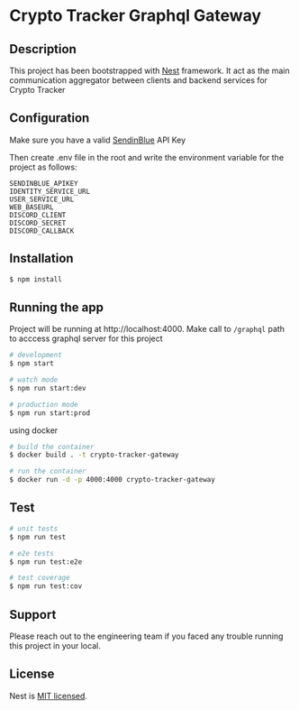 # Crypto Tracker Graphql Gateway

## Description

This project has been bootstrapped with [Nest](https://github.com/nestjs/nest) framework. It act as the main communication aggregator between clients and backend services for Crypto Tracker

## Configuration

Make sure you have a valid [SendinBlue](https://my.sendinblue.com) API Key

Then create .env file in the root and write the environment variable for the project as follows:

```
SENDINBLUE_APIKEY
IDENTITY_SERVICE_URL
USER_SERVICE_URL
WEB_BASEURL
DISCORD_CLIENT
DISCORD_SECRET
DISCORD_CALLBACK
```

## Installation

```bash
$ npm install
```

## Running the app

Project will be running at http://localhost:4000. Make call to `/graphql` path to acccess graphql server for this project

```bash
# development
$ npm start

# watch mode
$ npm run start:dev

# production mode
$ npm run start:prod
```

using docker

```bash
# build the container
$ docker build . -t crypto-tracker-gateway

# run the container
$ docker run -d -p 4000:4000 crypto-tracker-gateway
```

## Test

```bash
# unit tests
$ npm run test

# e2e tests
$ npm run test:e2e

# test coverage
$ npm run test:cov
```

## Support

Please reach out to the engineering team if you faced any trouble running this project in your local.

## License

Nest is [MIT licensed](LICENSE).
